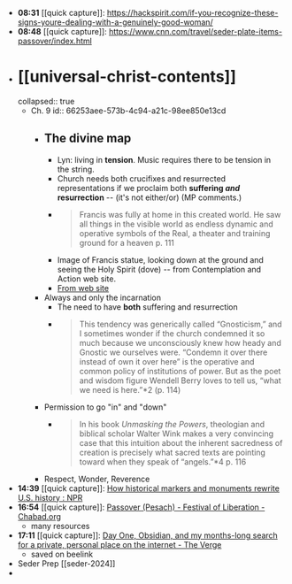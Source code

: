 - **08:31** [[quick capture]]:  https://hackspirit.com/if-you-recognize-these-signs-youre-dealing-with-a-genuinely-good-woman/
- **08:48** [[quick capture]]:  https://www.cnn.com/travel/seder-plate-items-passover/index.html
- # [[universal-christ-contents]]
  collapsed:: true
	- Ch. 9
	  id:: 66253aee-573b-4c94-a21c-98ee850e13cd
		- ## The divine map
			- Lyn: living in **tension**. Music requires there to be tension in the string.
			- Church needs both crucifixes and resurrected representations if we proclaim both **suffering *and* resurrection** -- (it's not either/or) (MP comments.)
			- > Francis was fully at home in this created world. He saw all things in the visible world as endless dynamic and operative symbols of the Real, a theater and training ground for a heaven p. 111
			- Image of Francis statue, looking down at the ground and seeing the Holy Spirit (dove) -- from Contemplation and Action web site.
			- [From web site](https://cac.org/daily-meditations/changing-places-2019-11-15/)
		- Always and only the incarnation
			- The need to have **both** suffering and resurrection
			- > This tendency was generically called “Gnosticism,” and I sometimes wonder if the church condemned it so much because we unconsciously knew how heady and Gnostic we ourselves were. “Condemn it over there instead of own it over here” is the operative and common policy of institutions of power. But as the poet and wisdom figure Wendell Berry loves to tell us, “what we need is here.”*2 (p. 114)
		- Permission to go "in" and "down"
			- > In his book *Unmasking the Powers*, theologian and biblical scholar Walter Wink makes a very convincing case that this intuition about the inherent sacredness of creation is precisely what sacred texts are pointing toward when they speak of “angels.”*4 p. 116
		- Respect, Wonder, Reverence
- **14:39** [[quick capture]]:  [How historical markers and monuments rewrite U.S. history : NPR](https://www.npr.org/2024/04/21/1244899635/civil-war-confederate-statue-markers-sign-history)
- **16:54** [[quick capture]]:  [Passover (Pesach) - Festival of Liberation - Chabad.org](https://www.chabad.org/holidays/passover/default_cdo/jewish/Passover.htm#utm_medium=email&utm_source=9_Holiday_and_Site_Notifications_en&utm_campaign=en&utm_content=content)
	- many resources
- **17:11** [[quick capture]]:  [Day One, Obsidian, and my months-long search for a private, personal place on the internet - The Verge](https://www.theverge.com/2023/3/29/23660375/journaling-app-day-one-security-personal-space)
	- saved on beelink
- Seder Prep [[seder-2024]]
-

